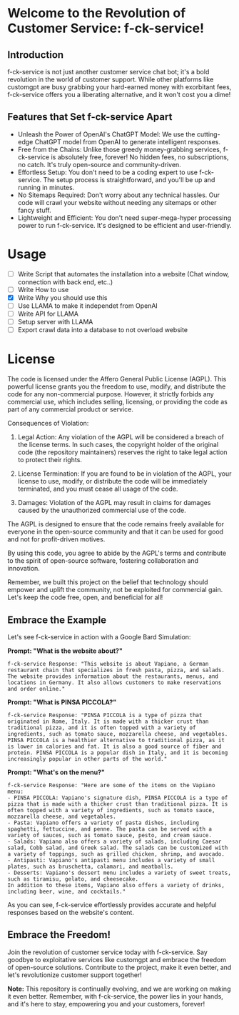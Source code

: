 # Welcome to the Revolution of Customer Service: f-ck-service!

## Introduction

f-ck-service is not just another customer service chat bot; it's a bold revolution in the world of customer support. While other platforms like customgpt are busy grabbing your hard-earned money with exorbitant fees, f-ck-service offers you a liberating alternative, and it won't cost you a dime!

## Features that Set f-ck-service Apart

- Unleash the Power of OpenAI's ChatGPT Model: We use the cutting-edge ChatGPT model from OpenAI to generate intelligent responses.
- Free from the Chains: Unlike those greedy money-grabbing services, f-ck-service is absolutely free, forever! No hidden fees, no subscriptions, no catch. It's truly open-source and community-driven.
- Effortless Setup: You don't need to be a coding expert to use f-ck-service. The setup process is straightforward, and you'll be up and running in minutes.
- No Sitemaps Required: Don't worry about any technical hassles. Our code will crawl your website without needing any sitemaps or other fancy stuff.
- Lightweight and Efficient: You don't need super-mega-hyper processing power to run f-ck-service. It's designed to be efficient and user-friendly.
  
# Usage
- [ ] Write Script that automates the installation into a website (Chat window, connection with back end, etc..)
- [ ] Write How to use
- [X] Write Why you should use this
- [ ] Use LLAMA to make it independet from OpenAI
- [ ] Write API for LLAMA
- [ ] Setup server with LLAMA
- [ ] Export crawl data into a database to not overload website

# License

The code is licensed under the Affero General Public License (AGPL). This powerful license grants you the freedom to use, modify, and distribute the code for any non-commercial purpose. However, it strictly forbids any commercial use, which includes selling, licensing, or providing the code as part of any commercial product or service.

Consequences of Violation:

1. Legal Action: Any violation of the AGPL will be considered a breach of the license terms. In such cases, the copyright holder of the original code (the repository maintainers) reserves the right to take legal action to protect their rights.

2. License Termination: If you are found to be in violation of the AGPL, your license to use, modify, or distribute the code will be immediately terminated, and you must cease all usage of the code.

3. Damages: Violation of the AGPL may result in claims for damages caused by the unauthorized commercial use of the code.

The AGPL is designed to ensure that the code remains freely available for everyone in the open-source community and that it can be used for good and not for profit-driven motives.

By using this code, you agree to abide by the AGPL's terms and contribute to the spirit of open-source software, fostering collaboration and innovation.

Remember, we built this project on the belief that technology should empower and uplift the community, not be exploited for commercial gain. Let's keep the code free, open, and beneficial for all!
## Embrace the Example

Let's see f-ck-service in action with a Google Bard Simulation:

**Prompt: "What is the website about?"**
```
f-ck-service Response: "This website is about Vapiano, a German restaurant chain that specializes in fresh pasta, pizza, and salads. The website provides information about the restaurants, menus, and locations in Germany. It also allows customers to make reservations and order online."
```

**Prompt: "What is PINSA PICCOLA?"**
```
f-ck-service Response: "PINSA PICCOLA is a type of pizza that originated in Rome, Italy. It is made with a thicker crust than traditional pizza, and it is often topped with a variety of ingredients, such as tomato sauce, mozzarella cheese, and vegetables. PINSA PICCOLA is a healthier alternative to traditional pizza, as it is lower in calories and fat. It is also a good source of fiber and protein. PINSA PICCOLA is a popular dish in Italy, and it is becoming increasingly popular in other parts of the world."
```

**Prompt: "What's on the menu?"**
```
f-ck-service Response: "Here are some of the items on the Vapiano menu:
- PINSA PICCOLA: Vapiano's signature dish, PINSA PICCOLA is a type of pizza that is made with a thicker crust than traditional pizza. It is often topped with a variety of ingredients, such as tomato sauce, mozzarella cheese, and vegetables.
- Pasta: Vapiano offers a variety of pasta dishes, including spaghetti, fettuccine, and penne. The pasta can be served with a variety of sauces, such as tomato sauce, pesto, and cream sauce.
- Salads: Vapiano also offers a variety of salads, including Caesar salad, Cobb salad, and Greek salad. The salads can be customized with a variety of toppings, such as grilled chicken, shrimp, and avocado.
- Antipasti: Vapiano's antipasti menu includes a variety of small plates, such as bruschetta, calamari, and meatballs.
- Desserts: Vapiano's dessert menu includes a variety of sweet treats, such as tiramisu, gelato, and cheesecake.
In addition to these items, Vapiano also offers a variety of drinks, including beer, wine, and cocktails."
```
As you can see, f-ck-service effortlessly provides accurate and helpful responses based on the website's content.

## Embrace the Freedom!

Join the revolution of customer service today with f-ck-service. Say goodbye to exploitative services like customgpt and embrace the freedom of open-source solutions. Contribute to the project, make it even better, and let's revolutionize customer support together!

**Note:** This repository is continually evolving, and we are working on making it even better. Remember, with f-ck-service, the power lies in your hands, and it's here to stay, empowering you and your customers, forever!
